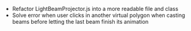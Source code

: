 - Refactor LightBeamProjector.js into a more readable file and class
- Solve error when user clicks in another virtual polygon when casting beams before letting the last beam finish its animation